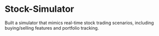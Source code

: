 # Stock-Simulator
Built a simulator that mimics real-time stock trading scenarios, including buying/selling features and portfolio tracking.
